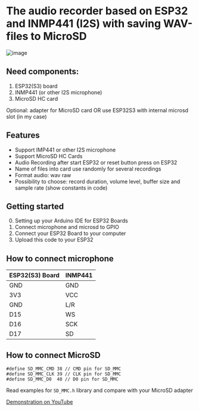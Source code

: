 # The audio recorder based on ESP32 and INMP441 (I2S) with saving WAV-files to MicroSD

![image](https://github.com/user-attachments/assets/2c3cde85-9fc2-4634-b6c5-806b858d65eb)

## Need components:
1) ESP32(S3) board
2) INMP441 (or other I2S microphone)
3) MicroSD HC card

Optional: adapter for MicroSD card OR use ESP32S3 with internal microsd slot (in my case)

## Features
- Support IMP441 or other I2S microphone
- Support MicroSD HC Cards
- Audio Recording after start ESP32 or reset button press on ESP32
- Name of files into card use randomly for several recordings
- Format audio: wav raw
- Possibility to choose: record duration, volume level, buffer size and sample rate (show constants in code)

## Getting started

0) Setting up your Arduino IDE for ESP32 Boards
1) Connect microphone and microsd to GPIO
2) Connect your ESP32 Board to your computer
3) Upload this code to your ESP32

## How to connect microphone

| ESP32(S3) Board | INMP441 |
| ----------- | ----------- |
| GND   | GND   |
| 3V3 | VCC   |
| GND | L/R |
| D15    | WS   |
| D16    | SCK  |
| D17    | SD   |

## How to connect MicroSD
```
#define SD_MMC_CMD 38 // CMD pin for SD_MMC
#define SD_MMC_CLK 39 // CLK pin for SD_MMC
#define SD_MMC_D0  40 // D0 pin for SD_MMC
```
Read examples for `SD_MMC.h` library and compare with your MicroSD adapter

[Demonstration on YouTube](https://youtu.be/J6_7y23uscI?si=-QVYGFy7MUHNssFf)
